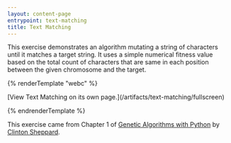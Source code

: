 ```yaml
---
layout: content-page
entrypoint: text-matching
title: Text Matching
---
```


This exercise demonstrates an algorithm mutating a string of characters until it matches a target
string. It uses a simple numerical fitness value based on the total count of characters that are
same in each position between the given chromosome and the target.

{% renderTemplate "webc" %}

<interactive-embed src="/artifacts/text-matching/fullscreen" title="Text Matching">
  [View Text Matching on its own page.](/artifacts/text-matching/fullscreen)
</interactive-embed>

{% endrenderTemplate %}

This exercise came from Chapter 1 of
[Genetic Algorithms with Python](https://github.com/handcraftsman/GeneticAlgorithmsWithPython#description)
by [Clinton Sheppard](https://www.cs.unm.edu/~sheppard/).
